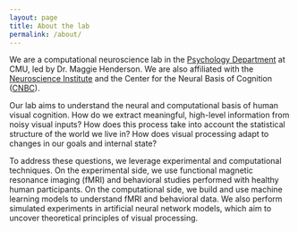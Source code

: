 ```yaml
---
layout: page
title: About the lab
permalink: /about/
---
```


We are a computational neuroscience lab in the [Psychology Department](https://www.cmu.edu/dietrich/psychology/) at CMU, led by Dr. Maggie Henderson. We are also affiliated with the [Neuroscience Institute](https://www.cmu.edu/ni/) and the Center for the Neural Basis of Cognition ([CNBC](https://www.cnbc.cmu.edu/)).

Our lab aims to understand the neural and computational basis of human visual cognition. How do we extract meaningful, high-level information from noisy visual inputs? How does this process take into account the statistical structure of the world we live in? 
How does visual processing adapt to changes in our goals and internal state? 

To address these questions, we leverage experimental and computational techniques. On the experimental side, we use functional magnetic resonance imaging (fMRI) and behavioral studies performed with healthy human participants. On the computational side, we build and use machine learning models to understand fMRI and behavioral data. We also perform simulated experiments in artificial neural network models, which aim to uncover theoretical principles of visual processing.

